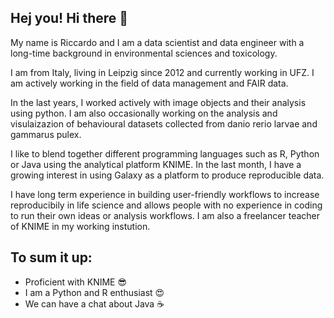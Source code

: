 ## Hej you! Hi there 👋
My name is Riccardo and I am a data scientist and data engineer with a long-time background in environmental sciences and toxicology. 

I am from Italy, living in Leipzig since 2012 and currently working in UFZ. I am actively working in the field of data management and FAIR data. 

In the last years, I worked actively with image objects and their analysis using python. I am also occasionally working on the analysis and visulaizazion of behavioural datasets collected from danio rerio larvae and gammarus pulex.

I like to blend together different programming languages such as R, Python or Java using the analytical platform KNIME. In the last month, I have a growing interest in using Galaxy as a platform to produce reproducible data.

I  have long term experience in building user-friendly workflows to increase reproducibily in life science and allows people with no experience in coding to run their own ideas or analysis workflows. I am also a freelancer teacher of KNIME in my working instution.

## To sum it up:
- Proficient with KNIME :sunglasses:
- I am a Python and R enthusiast :heart_eyes:
- We can have a chat about Java :coffee:
